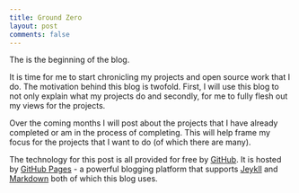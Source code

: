 ```yaml
---
title: Ground Zero
layout: post
comments: false
---
```


The is the beginning of the blog.
<!-- more -->
It is time for me to start chronicling my projects and open source work that I do. The motivation behind this blog is twofold. First, I will use this blog to not only explain what my projects do and secondly, for me to fully flesh out my views for the projects. 

Over the coming months I will post about the projects that I have already completed or am in the process of completing. This will help frame my focus for the projects that I want to do (of which there are many).  

The technology for this post is all provided for free by [GitHub](http://github.com). It is hosted by [GitHub Pages](http://pages.github.com/) - a powerful blogging platform that supports [Jeykll](http://jekyllrb.com/) and [Markdown](http://daringfireball.net/projects/markdown/) both of which this blog uses. 